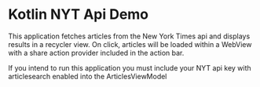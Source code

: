 # Kotlin NYT Api Demo

This application fetches articles from the New York Times api and displays results in a recycler view.  On click, articles will be loaded within a WebView with a share action provider included in the action bar.

If you intend to run this application you must include your NYT api key with articlesearch enabled into the ArticlesViewModel
